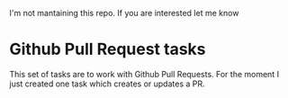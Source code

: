 I'm not mantaining this repo. If you are interested let me know

# Github Pull Request tasks

This set of tasks are to work with Github Pull Requests. For the moment I just created one task which creates or updates a PR.

